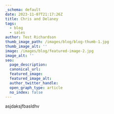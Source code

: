 ```yaml
---
_schema: default
date: 2023-11-07T21:17:26Z
title: Chris and Delaney
tags:
  - blog
  - sales
author: Test Richardson
thumb_image_path: /images/blog/blog-thumb-1.jpg
thumb_image_alt: ''
image: /images/blog/featured-image-2.jpg
image_alt: ''
seo:
  page_description:
  canonical_url:
  featured_image:
  featured_image_alt:
  author_twitter_handle:
  open_graph_type: article
  no_index: false
---
```

asjdaksjfbasldhv